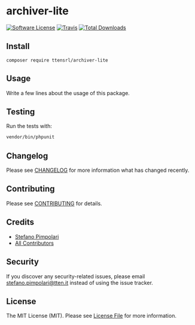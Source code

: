 # archiver-lite

[![Software License](https://img.shields.io/badge/license-MIT-brightgreen.svg?style=flat-square)](LICENSE.md)
[![Travis](https://img.shields.io/travis/ttensrl/archiver-lite.svg?style=flat-square)]()
[![Total Downloads](https://img.shields.io/packagist/dt/ttensrl/archiver-lite.svg?style=flat-square)](https://packagist.org/packages/ttensrl/archiver-lite)

## Install
`composer require ttensrl/archiver-lite`

## Usage
Write a few lines about the usage of this package.

## Testing
Run the tests with:

``` bash
vendor/bin/phpunit
```

## Changelog
Please see [CHANGELOG](CHANGELOG.md) for more information what has changed recently.

## Contributing
Please see [CONTRIBUTING](CONTRIBUTING.md) for details.

## Credits

- [Stefano Pimpolari](https://www.ttemptation.it/gitlab/spimpolari)
- [All Contributors](https://www.ttemptation.it/gitlab/ttemptation/laravel-ttensrl/archiver-lite/activity)

## Security
If you discover any security-related issues, please email stefano.pimpolari@tten.it instead of using the issue tracker.

## License
The MIT License (MIT). Please see [License File](/LICENSE.md) for more information.
